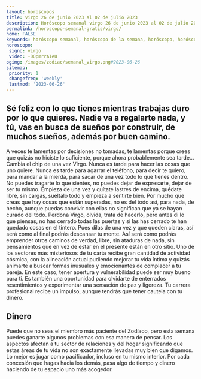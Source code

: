```yaml
---
layout: horoscopos
title: virgo 26 de junio 2023 al 02 de julio 2023 
description: Horóscopo semanal virgo 26 de junio 2023 al 02 de julio 2023. Sé feliz con lo que tienes mientras trabajas duro por lo que quieres. Nadie va a regalarte nada, y tú, vas en busca de sueños por construir, de muchos sueños, además por buen camino.
permalink: /horoscopo-semanal-gratis/virgo/
home: FALSE
keywords: horóscopo semanal, horóscopo de la semana, horóscopo, horóscopo gratis,horóscopos, horóscopo esperanza gracia, horoscopos virgo la semana, horóscopos gratis, Tarot, Astrologia, Zodíaco, virgo, horoscopo gratis, semanal
horoscopo:
 signo: virgo
 video: -DQpmrrAIeU
ogimg: /images/zodiac/semanal_virgo.png#2023-06-26
sitemap:
 priority: 1
 changefreq: 'weekly'
 lastmod: '2023-06-26'
---
```




## Sé feliz con lo que tienes mientras trabajas duro por lo que quieres. Nadie va a regalarte nada, y tú, vas en busca de sueños por construir, de muchos sueños, además por buen camino.

A veces te lamentas por decisiones no tomadas, te lamentas porque crees que quizás no hiciste lo suficiente, porque ahora probablemente sea tarde… Cambia el chip de una vez Virgo. Nunca es tarde para hacer las cosas que uno quiere. Nunca es tarde para agarrar el teléfono, para decir te quiero, para mandar a la mierda, para sacar de una vez todo lo que tienes dentro. No puedes tragarte lo que sientes, no puedes dejar de expresarte, dejar de ser tu mismo. Empieza de una vez y quítate lastres de encima, quédate libre, sin cargas, suéltalo todo y empieza a sentirte bien. Por mucho que creas que hay cosas que están superadas, no es del todo así, para nada, de hecho, aunque puedas convivir con ellas no significan que ya se hayan curado del todo. Perdona Virgo, olvida, trata de hacerlo, pero antes di lo que piensas, no has cerrado todas las puertas y si las has cerrado te han quedado cosas en el tintero. Pues dilas de una vez y que queden claras, así será como al final podrás descansar tu mente. Así será como podrás emprender otros caminos de verdad, libre, sin ataduras de nada, sin pensamientos que en vez de estar en el presente están en otro sitio.
Uno de los sectores más misteriosos de tu carta recibe gran cantidad de actividad cósmica, con la alineación actual pudiendo mejorar tu vida íntima y quizás animarte a buscar formas inusuales y emocionantes de complacer a tu pareja. En este caso, tener apertura y vulnerabilidad puede ser muy bueno para ti. Es también una oportunidad para olvidarte de enterrados resentimientos y experimentar una sensación de paz y ligereza. Tu carrera profesional recibe un impulso, aunque tendrás que tener cautela con tu dinero.

## Dinero

Puede que no seas el miembro más paciente del Zodíaco, pero esta semana puedes ganarte algunos problemas con esa manera de pensar. Los aspectos afectan a tu sector de relaciones y del hogar significando que estas áreas de tu vida no son exactamente llevadas muy bien que digamos. Lo mejor es jugar como pacificador, incluso en tu mismo interior. Por cada concesión que hagas hacia los demás, pasa algo de tiempo y dinero haciendo de tu espacio uno más acogedor.